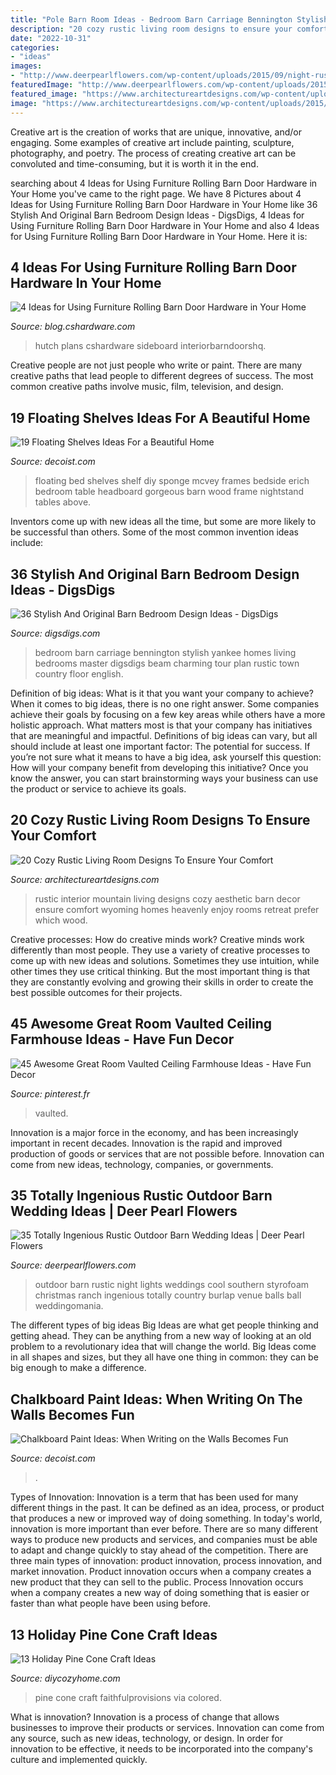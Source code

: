 ```yaml
---
title: "Pole Barn Room Ideas - Bedroom Barn Carriage Bennington Stylish Yankee Homes Living Bedrooms Master Digsdigs Beam Charming Tour Plan Rustic Town Country Floor English"
description: "20 cozy rustic living room designs to ensure your comfort"
date: "2022-10-31"
categories:
- "ideas"
images:
- "http://www.deerpearlflowers.com/wp-content/uploads/2015/09/night-rustic-burlap-wedding-ideas-with-lights.jpg"
featuredImage: "http://www.deerpearlflowers.com/wp-content/uploads/2015/09/night-rustic-burlap-wedding-ideas-with-lights.jpg"
featured_image: "https://www.architectureartdesigns.com/wp-content/uploads/2015/01/20-Cozy-Rustic-Living-Room-Designs-To-Ensure-Your-Comfort-7-630x420.jpg"
image: "https://www.architectureartdesigns.com/wp-content/uploads/2015/01/20-Cozy-Rustic-Living-Room-Designs-To-Ensure-Your-Comfort-7-630x420.jpg"
---
```



Creative art is the creation of works that are unique, innovative, and/or engaging. Some examples of creative art include painting, sculpture, photography, and poetry. The process of creating creative art can be convoluted and time-consuming, but it is worth it in the end.

	

		
searching about 4 Ideas for Using Furniture Rolling Barn Door Hardware in Your Home you've came to the right page. We have 8 Pictures about 4 Ideas for Using Furniture Rolling Barn Door Hardware in Your Home like 36 Stylish And Original Barn Bedroom Design Ideas - DigsDigs, 4 Ideas for Using Furniture Rolling Barn Door Hardware in Your Home and also 4 Ideas for Using Furniture Rolling Barn Door Hardware in Your Home. Here it is:
		
    
## 4 Ideas For Using Furniture Rolling Barn Door Hardware In Your Home

<img loading=lazy src="https://blog.cshardware.com/wp-content/uploads/2017/07/80981bf5eac9ae6abe0c571de56fd50a.jpg" onerror="this.onerror=null;this.src='https://tse1.mm.bing.net/th?id=OIP.JFM_68uhGfTReEXDhA6lNwHaKZ&amp;pid=15.1';" alt="4 Ideas for Using Furniture Rolling Barn Door Hardware in Your Home">

_Source: blog.cshardware.com_

>hutch plans cshardware sideboard interiorbarndoorshq. 

	

Creative people are not just people who write or paint. There are many creative paths that lead people to different degrees of success. The most common creative paths involve music, film, television, and design.

    
## 19 Floating Shelves Ideas For A Beautiful Home

<img loading=lazy src="http://cdn.decoist.com/wp-content/uploads/2014/05/bedside-table-floating-shelf.jpg" onerror="this.onerror=null;this.src='https://tse2.mm.bing.net/th?id=OIP.OIteDyTin1GJJBIYmBvUNwHaJ4&amp;pid=15.1';" alt="19 Floating Shelves Ideas For a Beautiful Home">

_Source: decoist.com_

>floating bed shelves shelf diy sponge mcvey frames bedside erich bedroom table headboard gorgeous barn wood frame nightstand tables above. 

	

Inventors come up with new ideas all the time, but some are more likely to be successful than others. Some of the most common invention ideas include:

    
## 36 Stylish And Original Barn Bedroom Design Ideas - DigsDigs

<img loading=lazy src="https://www.digsdigs.com/photos/stylish-and-original-barn-bedrooms-33.jpg" onerror="this.onerror=null;this.src='https://tse2.mm.bing.net/th?id=OIP._wSARuEBEe1TRBfL6rLcDwAAAA&amp;pid=15.1';" alt="36 Stylish And Original Barn Bedroom Design Ideas - DigsDigs">

_Source: digsdigs.com_

>bedroom barn carriage bennington stylish yankee homes living bedrooms master digsdigs beam charming tour plan rustic town country floor english. 

	

Definition of big ideas: What is it that you want your company to achieve?
When it comes to big ideas, there is no one right answer. Some companies achieve their goals by focusing on a few key areas while others have a more holistic approach. What matters most is that your company has initiatives that are meaningful and impactful. Definitions of big ideas can vary, but all should include at least one important factor: The potential for success. 
If you’re not sure what it means to have a big idea, ask yourself this question: How will your company benefit from developing this initiative? Once you know the answer, you can start brainstorming ways your business can use the product or service to achieve its goals.

    
## 20 Cozy Rustic Living Room Designs To Ensure Your Comfort

<img loading=lazy src="https://www.architectureartdesigns.com/wp-content/uploads/2015/01/20-Cozy-Rustic-Living-Room-Designs-To-Ensure-Your-Comfort-7-630x420.jpg" onerror="this.onerror=null;this.src='https://tse1.mm.bing.net/th?id=OIP.6x5PQksnYuDHc2X5_i3KnQHaE8&amp;pid=15.1';" alt="20 Cozy Rustic Living Room Designs To Ensure Your Comfort">

_Source: architectureartdesigns.com_

>rustic interior mountain living designs cozy aesthetic barn decor ensure comfort wyoming homes heavenly enjoy rooms retreat prefer which wood. 

	

Creative processes: How do creative minds work?
Creative minds work differently than most people. They use a variety of creative processes to come up with new ideas and solutions. Sometimes they use intuition, while other times they use critical thinking. But the most important thing is that they are constantly evolving and growing their skills in order to create the best possible outcomes for their projects.

    
## 45 Awesome Great Room Vaulted Ceiling Farmhouse Ideas - Have Fun Decor

<img loading=lazy src="https://i.pinimg.com/736x/f5/1a/7a/f51a7a75326320e7d32b407d4791daee.jpg" onerror="this.onerror=null;this.src='https://tse3.mm.bing.net/th?id=OIP.FpWMT7e26_dEZIjscr_2VwHaKk&amp;pid=15.1';" alt="45 Awesome Great Room Vaulted Ceiling Farmhouse Ideas - Have Fun Decor">

_Source: pinterest.fr_

>vaulted. 

	

Innovation is a major force in the economy, and has been increasingly important in recent decades. Innovation is the rapid and improved production of goods or services that are not possible before. Innovation can come from new ideas, technology, companies, or governments.

    
## 35 Totally Ingenious Rustic Outdoor Barn Wedding Ideas | Deer Pearl Flowers

<img loading=lazy src="http://www.deerpearlflowers.com/wp-content/uploads/2015/09/night-rustic-burlap-wedding-ideas-with-lights.jpg" onerror="this.onerror=null;this.src='https://tse2.mm.bing.net/th?id=OIP.qcMTPhJbCeXUi3K0nHymqwHaKG&amp;pid=15.1';" alt="35 Totally Ingenious Rustic Outdoor Barn Wedding Ideas | Deer Pearl Flowers">

_Source: deerpearlflowers.com_

>outdoor barn rustic night lights weddings cool southern styrofoam christmas ranch ingenious totally country burlap venue balls ball weddingomania. 

	

The different types of big ideas
Big Ideas are what get people thinking and getting ahead. They can be anything from a new way of looking at an old problem to a revolutionary idea that will change the world. Big Ideas come in all shapes and sizes, but they all have one thing in common: they can be big enough to make a difference.

    
## Chalkboard Paint Ideas: When Writing On The Walls Becomes Fun

<img loading=lazy src="https://cdn.decoist.com/wp-content/uploads/2012/04/Chalkboard-Paint-Dining-Room.png.jpg" onerror="this.onerror=null;this.src='https://tse3.mm.bing.net/th?id=OIP.HXwpZ6B4TLrFKtzKqiaG8AHaLH&amp;pid=15.1';" alt="Chalkboard Paint Ideas: When Writing on the Walls Becomes Fun">

_Source: decoist.com_

>. 

	

Types of Innovation:
Innovation is a term that has been used for many different things in the past. It can be defined as an idea, process, or product that produces a new or improved way of doing something. In today's world, innovation is more important than ever before. There are so many different ways to produce new products and services, and companies must be able to adapt and change quickly to stay ahead of the competition. 
There are three main types of innovation: product innovation, process innovation, and market innovation. Product innovation occurs when a company creates a new product that they can sell to the public. Process Innovation occurs when a company creates a new way of doing something that is easier or faster than what people have been using before.

    
## 13 Holiday Pine Cone Craft Ideas

<img loading=lazy src="https://diycozyhome.com/wp-content/uploads/2017/10/colored-handing-pine-cone.jpg" onerror="this.onerror=null;this.src='https://tse3.mm.bing.net/th?id=OIP.tS95uz6_Zzv2tyRQ2DffwQHaLH&amp;pid=15.1';" alt="13 Holiday Pine Cone Craft Ideas">

_Source: diycozyhome.com_

>pine cone craft faithfulprovisions via colored. 

	

What is innovation?
Innovation is a process of change that allows businesses to improve their products or services. Innovation can come from any source, such as new ideas, technology, or design. In order for innovation to be effective, it needs to be incorporated into the company's culture and implemented quickly.

